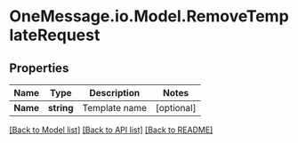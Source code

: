 # OneMessage.io.Model.RemoveTemplateRequest

## Properties

Name | Type | Description | Notes
------------ | ------------- | ------------- | -------------
**Name** | **string** | Template name | [optional] 

[[Back to Model list]](../README.md#documentation-for-models) [[Back to API list]](../README.md#documentation-for-api-endpoints) [[Back to README]](../README.md)


